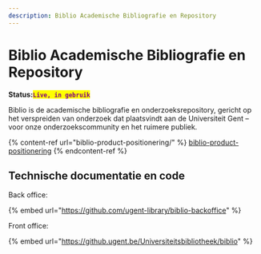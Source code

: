 ```yaml
---
description: Biblio Academische Bibliografie en Repository
---
```


# Biblio Academische Bibliografie en Repository

**Status:**<mark style="color:purple;">**`Live, in gebruik`**</mark>

Biblio is de academische bibliografie en onderzoeksrepository, gericht op het verspreiden van onderzoek dat plaatsvindt aan de Universiteit Gent – voor onze onderzoekscommunity en het ruimere publiek.

{% content-ref url="biblio-product-positionering/" %}
[biblio-product-positionering](biblio-product-positionering/)
{% endcontent-ref %}

## Technische documentatie en code

Back office:

{% embed url="https://github.com/ugent-library/biblio-backoffice" %}

Front office:

{% embed url="https://github.ugent.be/Universiteitsbibliotheek/biblio" %}
